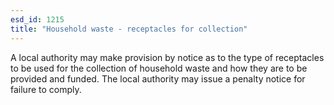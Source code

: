 ```yaml
---
esd_id: 1215
title: "Household waste - receptacles for collection"
---
```


A local authority may make provision by notice as to the type of receptacles to be used for the collection of household waste and how they are to be provided and funded. The local authority may issue a penalty notice for failure to comply.

